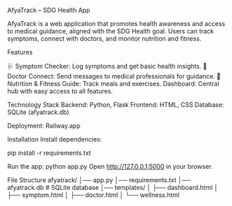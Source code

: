 AfyaTrack – SDG Health App

AfyaTrack is a web application that promotes health awareness and access to medical guidance, aligned with the SDG Health goal. Users can track symptoms, connect with doctors, and monitor nutrition and fitness.

Features

🩺 Symptom Checker: Log symptoms and get basic health insights.
🏥 Doctor Connect: Send messages to medical professionals for guidance.
🥗 Nutrition & Fitness Guide: Track meals and exercises.
Dashboard: Central hub with easy access to all features.


Technology Stack
Backend: Python, Flask
Frontend: HTML, CSS
Database: SQLite (afyatrack.db)


Deployment: Railway.app 


Installation
Install dependencies:

pip install -r requirements.txt

Run the app:
python app.py
Open http://127.0.0.1:5000 in your browser.

File Structure
afyatrack/
│── app.py
│── requirements.txt
│── afyatrack.db          # SQLite database
│── templates/
│   ├── dashboard.html
│   ├── symptom.html
│   ├── doctor.html
│   └── wellness.html


